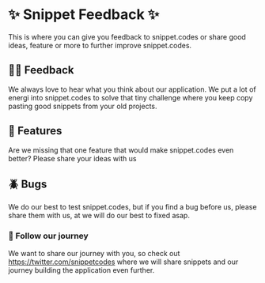 # ✨ Snippet Feedback ✨

This is where you can give you feedback to snippet.codes or share good ideas, feature or more to further improve snippet.codes.

## 👍🏻 Feedback
We always love to hear what you think about our application. We put a lot of energi into snippet.codes to solve that tiny challenge where you keep copy pasting good snippets from your old projects.

## 🚀 Features
Are we missing that one feature that would make snippet.codes even better? Please share your ideas with us

## 🪲 Bugs
We do our best to test snippet.codes, but if you find a bug before us, please share them with us, at we will do our best to fixed asap.

### 🔭 Follow our journey 
We want to share our journey with you, so check out https://twitter.com/snippetcodes where we will share snippets and our journey building the application even further.

